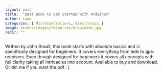 ```yaml
---
layout: post
title:  "Best Book to Get Started with Arduinos"
author: jane
categories: [ Microcontrollers, Electronics ]
image: assets/images/resources/arduinows.jpg
redir: ""
---
```


Written by John Boxall, this book starts with absolute basics and is specifically designed for beginners. It covers everything from leds to gps-receivers.
Even though designed for beginners it covers all concepts with full clarity taking all intricacies into account.
Available to buy and  download. Or dm me if you want the pdf ; ).
